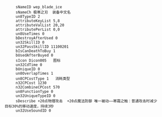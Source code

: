          sNameID wep_blade_ice   
		 sNameCh 极寒之刃  装备中文名
		 un8TypeID 2   
		 attributeKeyList 5,8   
		 attributeValList 20,20   
		 attributePerList 0,0   
		 un8UseTimes 0   
		 bDestroyAfterUsed 0   
		 un32SkillID 0   
		 un32PassSkillID 11100201   
		 bIsCanDeathToBuy 1   
		 bUsedAfterBuyed 0   
		 sIcon Dicon005   图标
		 un32CdTime 0   
		 bUniqueID 0   
		 un8OverlapTimes 1   
		 un8CPCostType 1   消耗类型
		 n32CPCost 1230   
		 n32CombineCPCost 570   
		 un8FunctionType 0   
		 un32UniqueTypeID 0   
		 sDescribe +20点物理攻击  +20点魔法防御 唯一被动——寒霜之触：普通攻击时减少目标30%的移动速度，持续3秒   
		 un32UseSoundID 0   
